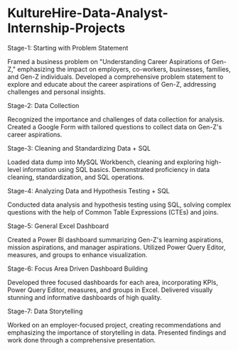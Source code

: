 # KultureHire-Data-Analyst-Internship-Projects
Stage-1: Starting with Problem Statement

Framed a business problem on "Understanding Career Aspirations of Gen-Z," emphasizing the impact on employers, co-workers, businesses, families, and Gen-Z individuals.
Developed a comprehensive problem statement to explore and educate about the career aspirations of Gen-Z, addressing challenges and personal insights.

Stage-2: Data Collection

Recognized the importance and challenges of data collection for analysis.
Created a Google Form with tailored questions to collect data on Gen-Z's career aspirations.

Stage-3: Cleaning and Standardizing Data + SQL

Loaded data dump into MySQL Workbench, cleaning and exploring high-level information using SQL basics.
Demonstrated proficiency in data cleaning, standardization, and SQL operations.

Stage-4: Analyzing Data and Hypothesis Testing + SQL

Conducted data analysis and hypothesis testing using SQL, solving complex questions with the help of Common Table Expressions (CTEs) and joins.

Stage-5: General Excel Dashboard

Created a Power BI dashboard summarizing Gen-Z's learning aspirations, mission aspirations, and manager aspirations.
Utilized Power Query Editor, measures, and groups to enhance visualization.

Stage-6: Focus Area Driven Dashboard Building

Developed three focused dashboards for each area, incorporating KPIs, Power Query Editor, measures, and groups in Excel.
Delivered visually stunning and informative dashboards of high quality.

Stage-7: Data Storytelling

Worked on an employer-focused project, creating recommendations and emphasizing the importance of storytelling in data.
Presented findings and work done through a comprehensive presentation.
